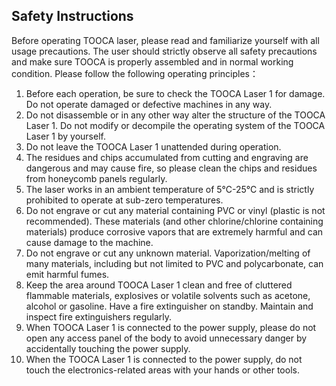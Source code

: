 ## Safety Instructions

Before operating TOOCA laser, please read and familiarize yourself with all usage precautions. The user should strictly observe all safety precautions and make sure TOOCA is properly assembled and in normal working condition.
Please follow the following operating principles：

1. Before each operation, be sure to check the TOOCA Laser 1 for damage. Do not operate damaged or defective machines in any way.
2. Do not disassemble or in any other way alter the structure of the TOOCA Laser 1. Do not modify or decompile the operating system of the TOOCA Laser 1 by yourself.
3. Do not leave the TOOCA Laser 1 unattended during operation.
4. The residues and chips accumulated from cutting and engraving are dangerous and may cause fire, so please clean the chips and residues from honeycomb panels regularly.
5. The laser works in an ambient temperature of 5°C-25°C and is strictly prohibited to operate at sub-zero temperatures.
6. Do not engrave or cut any material containing PVC or vinyl (plastic is not recommended). These materials (and other chlorine/chlorine containing materials) produce corrosive vapors that are extremely harmful and can cause damage to the machine.
7. Do not engrave or cut any unknown material. Vaporization/melting of many materials, including but not limited to PVC and polycarbonate, can emit harmful fumes.
8. Keep the area around TOOCA Laser 1 clean and free of cluttered flammable materials, explosives or volatile solvents such as acetone, alcohol or gasoline. Have a fire extinguisher on standby. Maintain and inspect fire extinguishers regularly.
9. When TOOCA Laser 1 is connected to the power supply, please do not open any access panel of the body to avoid unnecessary danger by accidentally touching the power supply.
10. When the TOOCA Laser 1 is connected to the power supply, do not touch the electronics-related areas with your hands or other tools.

 
